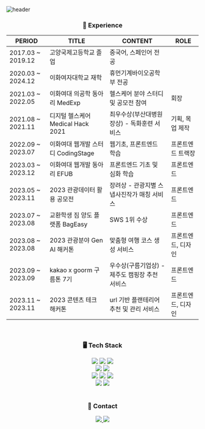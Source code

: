 ![header](https://capsule-render.vercel.app/api?type=waving&color=58D3F7&height=200&section=header&text=Doozuu%20Github&fontSize=40&fontColor=FFFFFF)



<div align="center">
	
<h3> 🚗 Experience </h3>
	
| PERIOD | TITLE | CONTENT | ROLE |
| --- | --- | --- | --- |
| 2017.03 ~ 2019.12 | 고양국제고등학교 졸업 | 중국어, 스페인어 전공 | |
| 2020.03 ~ 2024.12 | 이화여자대학교 재학 | 휴먼기계바이오공학부 전공 | |
| 2021.03 ~ 2022.05 | 이화여대 의공학 동아리 MedExp | 헬스케어 분야 스터디 및 공모전 참여 |  회장 |
| 2021.08 ~ 2021.11 | 디지털 헬스케어 Medical Hack 2021 | 최우수상(부산대병원장상) - 독화훈련 서비스 | 기획, 목업 제작 |
| 2022.09 ~ 2023.07 | 이화여대 웹개발 스터디 CodingStage | 웹기초, 프론트엔드 학습 | 프론트엔드 트랙장 |
| 2023.03 ~ 2023.12 | 이화여대 웹개발 동아리 EFUB | 프론트엔드 기초 및 심화 학습 | 프론트엔드 |
| 2023.05 ~ 2023.11 | 2023 관광데이터 활용 공모전 | 장려상 - 관광지별 스냅사진작가 매칭 서비스 | 프론트엔드 |
| 2023.07 ~ 2023.08 | 교환학생 짐 양도 플랫폼 BagEasy | SWS 1위 수상 | 프론트엔드 |
| 2023.08 ~ 2023.08 | 2023 관광분야 Gen AI 해커톤 | 맞춤형 여행 코스 생성 서비스 | 프론트엔드, 디자인 |
| 2023.09 ~ 2023.09 | kakao x goorm 구름톤 7기 | 우수상(구름기업상) - 제주도 캠핑장 추천 서비스 | 프론트엔드 |
| 2023.11 ~ 2023.11 | 2023 콘텐츠 테크 해커톤 | url 기반 플랜테리어 추천 및 관리 서비스 | 프론트엔드, 디자인 |

</div>

<br>

<div align="center">
	<h3> 🖥 Tech Stack </h3>

  <img src="https://img.shields.io/badge/HTML5-E34F26?style=flat-square&logo=HTML5&logoColor=white"/>
  <img src="https://img.shields.io/badge/CSS3-1572B6?style=flat-square&logo=CSS3&logoColor=white"/>
  <img src="https://img.shields.io/badge/JavaScript-F7DF1E?style=flat-square&logo=JavaScript&logoColor=white"/>
	<br/>
  <img src="https://img.shields.io/badge/styled-components-DB7093?style=flat&logo=styled-components&logoColor=white"/>
  <img src="https://img.shields.io/badge/Tailwind CSS-06B6D4?style=flat-square&logo=TailwindCSS&logoColor=white"/>
	<br/>
  <img src="https://img.shields.io/badge/React-61DAFB?style=flat-square&logo=React&logoColor=white"/>
  <img src="https://img.shields.io/badge/Redux-764ABC?style=flat&logo=Redux&logoColor=white"/>	
  <img src="https://img.shields.io/badge/Recoil-3578E5?style=flat&logo=Recoil&logoColor=white"/>	
  	<br/>
  <img src="https://img.shields.io/badge/TypeScript-3178C6?style=flat&logo=TypeScript&logoColor=white"/>	
  <img src="https://img.shields.io/badge/Node.js-339933?style=flat&logo=Node.js&logoColor=white"/>
	<br/>

 
</div>

<br/>

<div align="center">
	<h3>🤙 Contact </h3>
	<a href="https://velog.io/@049494" target="_blank">
    <img src="https://img.shields.io/badge/Velog-20C997?style=flat-square&logo=velog&logoColor=white"/>
</a>
  <a href="https://www.linkedin.com/in/주희-이-700534226/" target="_blank">
<img src="https://img.shields.io/badge/Linkedin-0A66C2?style=flat-square&logo=Linkedin&logoColor=white"/>
</a>
</div>

<br>

<!-- <div align="center"> -->
<!-- <img src="https://github-readme-stats.vercel.app/api/top-langs/?username=Doozuu&layout=compact"><br> -->
<!-- <img src="https://github-readme-stats.vercel.app/api?username=Doozuu&show_icons=true"> -->
<!-- </div> -->

